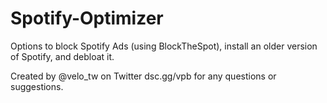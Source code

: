 # Spotify-Optimizer
Options to block Spotify Ads (using BlockTheSpot), install an older version of Spotify, and debloat it. 

Created by @velo_tw on Twitter
dsc.gg/vpb for any questions or suggestions.
